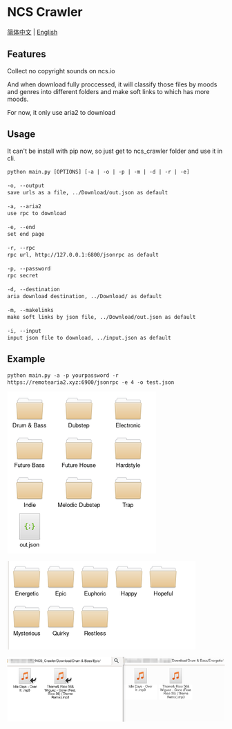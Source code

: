
# NCS Crawler

[简体中文](./README_zh.md) | [English]()

## Features

Collect no copyright sounds on ncs.io

And when download fully proccessed, it will classify those files by moods and genres into different folders and make soft links to which has more moods.

For now, it only use aria2 to download

## Usage

It can't be install with pip now, so just get to ncs_crawler folder and use it in cli. 

```
python main.py [OPTIONS] [-a | -o | -p | -m | -d | -r | -e]

-o, --output
save urls as a file, ../Download/out.json as default

-a, --aria2
use rpc to download

-e, --end
set end page

-r, --rpc
rpc url, http://127.0.0.1:6800/jsonrpc as default

-p, --password
rpc secret

-d, --destination
aria download destination, ../Download/ as default

-m, --makelinks
make soft links by json file, ../Download/out.json as default

-i, --input
input json file to download, ../input.json as default
``` 

## Example

```
python main.py -a -p yourpassword -r https://remotearia2.xyz:6900/jsonrpc -e 4 -o test.json
```

![FoldersAndJSON](./Pics/FoldersAndJSON.png)

![MoodsFolders](./Pics/MoodsFolders.png)

![SoftLinks](./Pics/SoftLinks.png)